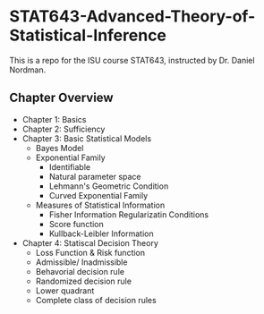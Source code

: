 # STAT643-Advanced-Theory-of-Statistical-Inference

This is a repo for the ISU course STAT643, instructed by Dr. Daniel Nordman.

## Chapter Overview
- Chapter 1: Basics
- Chapter 2: Sufficiency
- Chapter 3: Basic Statistical Models
  - Bayes Model
  - Exponential Family
    - Identifiable
    - Natural parameter space
    - Lehmann's Geometric Condition
    - Curved Exponential Family
  - Measures of Statistical Information
    - Fisher Information Regularizatin Conditions
    - Score function
    - Kullback-Leibler Information
- Chapter 4: Statiscal Decision Theory
  - Loss Function & Risk function
  - Admissible/ Inadmissible
  - Behavorial decision rule
  - Randomized decision rule
  - Lower quadrant
  - Complete class of decision rules

